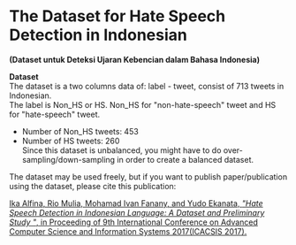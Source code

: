 # The Dataset for Hate Speech Detection in Indonesian
<b>(Dataset untuk Deteksi Ujaran Kebencian dalam Bahasa Indonesia) </b><br>

<b>Dataset</b><br>
The dataset is a two columns data of: label - tweet, consist of 713 tweets in Indonesian. <br>
The label is Non_HS or HS. Non_HS for "non-hate-speech" tweet and HS for "hate-speech" tweet. <br>
- Number of Non_HS tweets: 453<br>
- Number of HS tweets: 260 <br>
Since this dataset is unbalanced, you might have to do over-sampling/down-sampling in order to create a balanced dataset. <br>

The dataset may be used freely, but if you want to publish paper/publication using the dataset, please cite this publication:

<a href="https://www.researchgate.net/publication/320131169_Hate_Speech_Detection_in_the_Indonesian_Language_A_Dataset_and_Preliminary_Study">
Ika Alfina, Rio Mulia, Mohamad Ivan Fanany, and Yudo Ekanata, <i>"Hate Speech Detection in Indonesian Language: A Dataset and Preliminary Study
"</i>, in Proceeding of 9th International Conference on Advanced Computer Science and Information Systems 2017(ICACSIS 2017). </a> <br>
